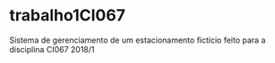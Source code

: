 # trabalho1CI067
Sistema de gerenciamento de um estacionamento fictício feito para a disciplina CI067 2018/1
